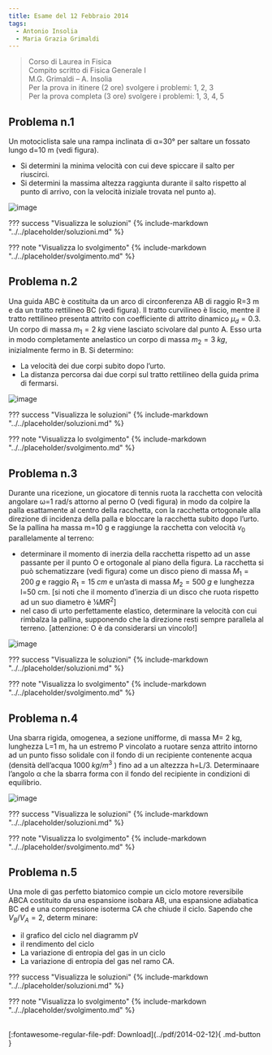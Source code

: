 ```yaml
---
title: Esame del 12 Febbraio 2014
tags:
  - Antonio Insolia
  - Maria Grazia Grimaldi
---
```


>Corso di Laurea in Fisica <br>
Compito scritto di Fisica Generale I <br>
M.G. Grimaldi – A. Insolia <br>
Per la prova in itinere (2 ore) svolgere i problemi: 1, 2, 3 <br>
Per la prova completa (3 ore) svolgere i problemi: 1, 3, 4, 5 <br>

## Problema n.1
Un motociclista sale una rampa inclinata di α=30° per saltare un fossato lungo d=10 m (vedi figura). 

- Si determini la minima velocità con cui deve spiccare il salto per riuscirci. 
- Si determini la massima altezza raggiunta durante il salto rispetto al punto di arrivo, con la velocità iniziale trovata nel punto a).

![image](https://user-images.githubusercontent.com/77018886/153404796-5579bf2a-4099-4555-a645-39005eb0b537.png)

??? success "Visualizza le soluzioni"
    {% include-markdown "../../placeholder/soluzioni.md" %}

??? note "Visualizza lo svolgimento"
    {% include-markdown "../../placeholder/svolgimento.md" %}

## Problema n.2
Una guida ABC è costituita da un arco di circonferenza AB di raggio R=3 m e da un tratto rettilineo BC (vedi figura). Il tratto curvilineo è liscio, mentre il tratto rettilineo presenta attrito con coefficiente di attrito dinamico $μ_d=0.3$. Un corpo di massa $m_1=2 \; kg$ viene lasciato scivolare dal punto A. Esso urta in modo completamente anelastico un corpo di massa $m_2=3 \; kg$, inizialmente fermo in B. Si determino:

- La velocità dei due corpi subito dopo l’urto.
- La distanza percorsa dai due corpi sul tratto rettilineo della guida prima di fermarsi.

![image](https://user-images.githubusercontent.com/77018886/153404822-36d6fc77-2510-431a-873f-759216eadd7c.png)
  
??? success "Visualizza le soluzioni"
    {% include-markdown "../../placeholder/soluzioni.md" %}

??? note "Visualizza lo svolgimento"
    {% include-markdown "../../placeholder/svolgimento.md" %}

## Problema n.3
Durante una ricezione, un giocatore di tennis ruota la racchetta con velocità angolare ω=1 rad/s attorno al perno O (vedi figura) in modo da colpire la palla esattamente al centro della racchetta, con la racchetta ortogonale alla direzione di incidenza della palla e bloccare la racchetta subito dopo l’urto. Se la pallina ha massa m=10 g e raggiunge la racchetta con velocità $v_0$ parallelamente al terreno: 

- determinare il momento di inerzia della racchetta rispetto ad un asse passante per il punto O e ortogonale al piano della figura. La racchetta si può schematizzare (vedi figura) come un disco pieno di massa $M_1=200 \; g$ e raggio $R_1= 15 \; cm$ e un’asta di massa $M_2=500 \; g$ e lunghezza l=50 cm. [si noti che il momento d’inerzia di un disco che ruota rispetto ad un suo diametro è $¼ MR^2$] 
- nel caso di urto perfettamente elastico, determinare la velocità con cui rimbalza la pallina, supponendo che la direzione resti sempre parallela al terreno. [attenzione: O è da considerarsi un vincolo!]

![image](https://user-images.githubusercontent.com/77018886/153404887-61f79c27-b2da-4393-8539-58a4a7e6efad.png)

??? success "Visualizza le soluzioni"
    {% include-markdown "../../placeholder/soluzioni.md" %}

??? note "Visualizza lo svolgimento"
    {% include-markdown "../../placeholder/svolgimento.md" %}

## Problema n.4
Una sbarra rigida, omogenea, a sezione unifforme, di massa M= 2 kg, lunghezza L=1 m, ha un estremo P vincolato a ruotare senza attrito intorno ad un punto fisso solidale con il fondo di un recipiente contenente acqua (densità dell’acqua $1000 \; kg/m^3$ ) fino ad a un altezzza h=L/3. Determinaare l’angolo α che la sbarra forma con il fondo del recipiente in condizioni di equilibrio.

![image](https://user-images.githubusercontent.com/77018886/153404943-ba501e24-44ae-4304-8373-26fbcba0c95d.png)

??? success "Visualizza le soluzioni"
    {% include-markdown "../../placeholder/soluzioni.md" %}

??? note "Visualizza lo svolgimento"
    {% include-markdown "../../placeholder/svolgimento.md" %}

## Problema n.5
Una mole di gas perfetto biatomico compie un ciclo motore reversibile ABCA costituito da una espansione isobara AB, una espansione adiabatica BC ed e una compressione isoterma CA che chiude il ciclo. Sapendo che $V_B/V_A=2$, determ minare: 

- il grafico del ciclo nel diagramm pV 
- il rendimento del ciclo 
- La variazione di entropia del gas in un ciclo 
- La variazione di entropia del gas nel ramo CA.

??? success "Visualizza le soluzioni"
    {% include-markdown "../../placeholder/soluzioni.md" %}

??? note "Visualizza lo svolgimento"
    {% include-markdown "../../placeholder/svolgimento.md" %}



<br>
[:fontawesome-regular-file-pdf: Download](../pdf/2014-02-12){ .md-button }
